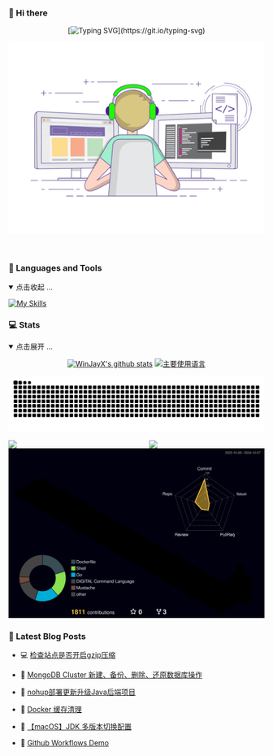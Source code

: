 ###  👋 Hi there
<div align="center">
  
[![Typing SVG](https://readme-typing-svg.herokuapp.com?font=Fira+Code&weight=600&size=26&pause=1000&color=0D9745&center=true&vCenter=true&random=false&width=800&lines=Hi%2C+I'm+WinJay;12%2B+years+of+experience+in;operation+and+maintenance+development.)](https://git.io/typing-svg)

<!--双屏码农-->
![Dever_git](./assets/Working.gif)

<img src="https://cdn.jsdelivr.net/gh/eryajf/tu@main/img/image_20240420_214408.gif" width="900"  height="3">
</div>


### 🔨 Languages and Tools
<details open>
<summary>点击收起 ...</summary>

[![My Skills](https://skillicons.dev/icons?i=ansible,apple,arch,bash,debian,docker,elasticsearch,git,github,githubactions,gitlab,go,grafana,html,java,js,jenkins,kafka,kali,kubernetes,less,linux,lua,md,maven,mongodb,mysql,nginx,nodejs,npm,postgres,postman,prometheus,pycharm,py,pytorch,rabbitmq,raspberrypi,redhat,redis,rocket,sublime,vim,vscode,vue&theme=light)](https://github.com/WinJayX)
</details>



### 💻 Stats
<details open>
<summary>点击展开 ...</summary>

<div align="center">

[![WinJayX's github stats](https://github-readme-stats.vercel.app/api?username=WinJayX&include_orgs=true&hide_title=false&hide_border=true&show_icons=true&include_all_commits=true&line_height=20&bg_color=0,EC6C6C,FFD479,FFFC79,73FA79&theme=graywhite&locale=cn)](https://github-readme-stats.vercel.app/api?username=WinJayX&include_orgs=true&hide_title=false&hide_border=true&show_icons=true&include_all_commits=true&line_height=20&bg_color=0,EC6C6C,FFD479,FFFC79,73FA79&theme=graywhite&locale=cn)
[![主要使用语言](https://github-readme-stats.vercel.app/api/top-langs/?username=WinJayX&hide_title=false&hide=c&hide_border=true&layout=compact&bg_color=0,73FA79,73FDFF,D783FF&theme=graywhite&locale=cn)](https://github-readme-stats.vercel.app/api/top-langs/?username=WinJayX&hide_title=false&hide=c&hide_border=true&layout=compact&bg_color=0,73FA79,73FDFF,D783FF&theme=graywhite&locale=cn)

<!-- [![profile](https://github-profile-trophy.vercel.app/?username=eryajf&theme=algolia&column=8)](https://github-profile-trophy.vercel.app/?username=WinJayX&theme=algolia&column=8) -->

<!-- Snake 3D -->
[![snake](https://raw.githubusercontent.com/WinJayX/WinJayX/output/github-contribution-grid-snake.svg)](https://raw.githubusercontent.com/WinJayX/WinJayX/output/github-contribution-grid-snake.svg)

<!--信息统计-->        <!--修仙等级-->
<img align="left" width="50%" src="https://streak-stats.demolab.com/?user=WinJayX" /> 
<img align="right" width="45%" src="https://github-immortality.vercel.app/api?username=WinJayX"/>



<!--Profile-3D-->
[![github-active](./profile-3d-contrib/profile-night-rainbow.svg)](https://raw.githubusercontent.com/WinJayX/WinJayX/main/profile-3d-contrib/profile-night-rainbow.svg)

</div>
</details>



<!--徽章信息 ![trophy](https://github-profile-trophy.vercel.app/?username=WinJayX) -->


<!-- ![Ashutosh's github activity graph](https://github-readme-activity-graph.vercel.app/graph?username=WinJayX) -->


<!--贡献信息
<img align="right" width="100%" src="https://github-readme-activity-graph.vercel.app/graph?username=WinJay"/> -->



<!--语言信息百分比
![stats-cards](https://stats.justsong.cn/api/leetcode?username=WinJayX&cn=true) -->


<!--语言信息百分比
<img width="40%" align="right" src="https://github-readme-stats.vercel.app/api/top-langs/?username=WinJayX&show_icons=true" /> -->







### 📕 Latest Blog Posts
<!-- BLOG-POST-LIST:START -->
- 💻 [检查站点是否开启gzip压缩](https://winjay.cn/?p=63e2dd17-e687-412f-a8f7-77658a61db56) 

- 🤡 [MongoDB Cluster 新建、备份、删除、还原数据库操作](https://winjay.cn/?p=7581fac2-c561-4605-8dcc-682820f5c328) 

- 🎉 [nohup部署更新升级Java后端项目](https://winjay.cn/?p=0da36091-cd02-4ffe-aa6f-2fac31724663) 

- 👀 [Docker 缓存清理](https://winjay.cn/?p=96e455da-0e12-4076-abaa-06b70c1a4dcf) 

- 👺 [【macOS】JDK 多版本切换配置](https://winjay.cn/?p=a202171b-a7f8-4f96-984c-0fff88648eb7) 

- 📝 [Github Workflows Demo](https://winjay.cn/?p=905e4098-4250-487e-be18-071c4b9f9f26) 
<!-- BLOG-POST-LIST:END -->
<p align="center">



